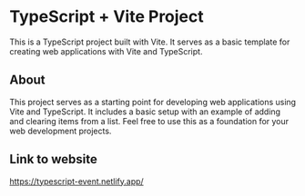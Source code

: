 # TypeScript + Vite Project

This is a TypeScript project built with Vite. It serves as a basic template for creating web applications with Vite and TypeScript.

## About

This project serves as a starting point for developing web applications using Vite and TypeScript.
It includes a basic setup with an example of adding and clearing items from a list.
Feel free to use this as a foundation for your web development projects.

## Link to website
https://typescript-event.netlify.app/
